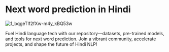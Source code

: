 # Next word prediction in Hindi
![1_bqgeTlf2fXw-m4y_kBQ53w](https://github.com/darknight2163/Next-word-prediction-hindi/assets/108399066/040009c6-6228-49b4-b83f-4677be66bbdd)


Fuel Hindi language tech with our repository—datasets, pre-trained models, and tools for next word prediction. Join a vibrant community, accelerate projects, and shape the future of Hindi NLP!

